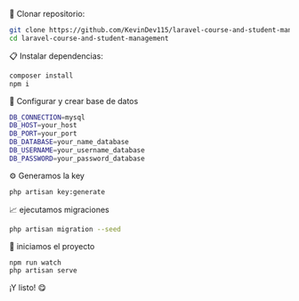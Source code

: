📁 Clonar repositorio:
```sh
git clone https://github.com/KevinDev115/laravel-course-and-student-management.git
cd laravel-course-and-student-management
```

📋 Instalar dependencias:
```sh
composer install
npm i
```

🔨 Configurar y crear base de datos
```sh
DB_CONNECTION=mysql
DB_HOST=your_host
DB_PORT=your_port
DB_DATABASE=your_name_database
DB_USERNAME=your_username_database
DB_PASSWORD=your_password_database
```
⚙ Generamos la key
```sh
php artisan key:generate
```

📈 ejecutamos migraciones
```sh
php artisan migration --seed
```

🚗 iniciamos el proyecto
```sh
npm run watch
php artisan serve
```

¡Y listo! 😋
